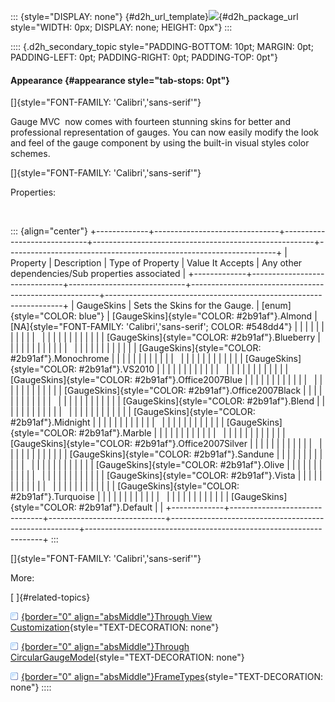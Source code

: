 ::: {style="DISPLAY: none"}
[](ms-xhelp:///?Id=d2h_url_template){#d2h_url_template}![](!package_url!){#d2h_package_url style="WIDTH: 0px; DISPLAY: none; HEIGHT: 0px"}
:::

:::: {.d2h_secondary_topic style="PADDING-BOTTOM: 10pt; MARGIN: 0pt; PADDING-LEFT: 0pt; PADDING-RIGHT: 0pt; PADDING-TOP: 0pt"}
#### Appearance {#appearance style="tab-stops: 0pt"}

[]{style="FONT-FAMILY: 'Calibri','sans-serif'"} 

Gauge MVC  now comes with fourteen stunning skins for better and professional representation of gauges. You can now easily modify the look and feel of the gauge component by using the built-in visual styles color schemes.

[]{style="FONT-FAMILY: 'Calibri','sans-serif'"} 

Properties:

 

::: {align="center"}
+-------------+-------------------------------+-----------------------------+-------------------------------------------------------+-------------------------------------------------------------------+
| Property    | Description                   | Type of Property            | Value It Accepts                                      | Any other dependencies/Sub properties associated                  |
+-------------+-------------------------------+-----------------------------+-------------------------------------------------------+-------------------------------------------------------------------+
| GaugeSkins  | Sets the Skins for the Gauge. | [enum]{style="COLOR: blue"} | [GaugeSkins]{style="COLOR: #2b91af"}.Almond           | [NA]{style="FONT-FAMILY: 'Calibri','sans-serif'; COLOR: #548dd4"} |
|             |                               |                             |                                                       |                                                                   |
|             |                               |                             |                                                       |                                                                   |
|             |                               |                             |                                                       |                                                                   |
|             |                               |                             | [GaugeSkins]{style="COLOR: #2b91af"}.Blueberry        |                                                                   |
|             |                               |                             |                                                       |                                                                   |
|             |                               |                             |                                                       |                                                                   |
|             |                               |                             |                                                       |                                                                   |
|             |                               |                             | [GaugeSkins]{style="COLOR: #2b91af"}.Monochrome       |                                                                   |
|             |                               |                             |                                                       |                                                                   |
|             |                               |                             |                                                       |                                                                   |
|             |                               |                             |                                                       |                                                                   |
|             |                               |                             | [GaugeSkins]{style="COLOR: #2b91af"}.VS2010           |                                                                   |
|             |                               |                             |                                                       |                                                                   |
|             |                               |                             |                                                       |                                                                   |
|             |                               |                             |                                                       |                                                                   |
|             |                               |                             | [GaugeSkins]{style="COLOR: #2b91af"}.Office2007Blue   |                                                                   |
|             |                               |                             |                                                       |                                                                   |
|             |                               |                             |                                                       |                                                                   |
|             |                               |                             |                                                       |                                                                   |
|             |                               |                             | [GaugeSkins]{style="COLOR: #2b91af"}.Office2007Black  |                                                                   |
|             |                               |                             |                                                       |                                                                   |
|             |                               |                             |                                                       |                                                                   |
|             |                               |                             |                                                       |                                                                   |
|             |                               |                             | [GaugeSkins]{style="COLOR: #2b91af"}.Blend            |                                                                   |
|             |                               |                             |                                                       |                                                                   |
|             |                               |                             |                                                       |                                                                   |
|             |                               |                             |                                                       |                                                                   |
|             |                               |                             | [GaugeSkins]{style="COLOR: #2b91af"}.Midnight         |                                                                   |
|             |                               |                             |                                                       |                                                                   |
|             |                               |                             |                                                       |                                                                   |
|             |                               |                             |                                                       |                                                                   |
|             |                               |                             | [GaugeSkins]{style="COLOR: #2b91af"}.Marble           |                                                                   |
|             |                               |                             |                                                       |                                                                   |
|             |                               |                             |                                                       |                                                                   |
|             |                               |                             |                                                       |                                                                   |
|             |                               |                             | [GaugeSkins]{style="COLOR: #2b91af"}.Office2007Silver |                                                                   |
|             |                               |                             |                                                       |                                                                   |
|             |                               |                             |                                                       |                                                                   |
|             |                               |                             |                                                       |                                                                   |
|             |                               |                             | [GaugeSkins]{style="COLOR: #2b91af"}.Sandune          |                                                                   |
|             |                               |                             |                                                       |                                                                   |
|             |                               |                             |                                                       |                                                                   |
|             |                               |                             |                                                       |                                                                   |
|             |                               |                             | [GaugeSkins]{style="COLOR: #2b91af"}.Olive            |                                                                   |
|             |                               |                             |                                                       |                                                                   |
|             |                               |                             |                                                       |                                                                   |
|             |                               |                             |                                                       |                                                                   |
|             |                               |                             | [GaugeSkins]{style="COLOR: #2b91af"}.Vista            |                                                                   |
|             |                               |                             |                                                       |                                                                   |
|             |                               |                             |                                                       |                                                                   |
|             |                               |                             |                                                       |                                                                   |
|             |                               |                             | [GaugeSkins]{style="COLOR: #2b91af"}.Turquoise        |                                                                   |
|             |                               |                             |                                                       |                                                                   |
|             |                               |                             |                                                       |                                                                   |
|             |                               |                             |                                                       |                                                                   |
|             |                               |                             | [GaugeSkins]{style="COLOR: #2b91af"}.Default          |                                                                   |
+-------------+-------------------------------+-----------------------------+-------------------------------------------------------+-------------------------------------------------------------------+
:::

[]{style="FONT-FAMILY: 'Calibri','sans-serif'"} 

More:

[ ]{#related-topics}

[![](button.gif){border="0" align="absMiddle"}Through View Customization](ms-xhelp:///?Id=c585753d-6692-4d9e-a938-286f7913b3a3){style="TEXT-DECORATION: none"}

[![](button.gif){border="0" align="absMiddle"}Through CircularGaugeModel](ms-xhelp:///?Id=30e62e2a-b3b8-49cb-9e16-66fa3c2b74bf){style="TEXT-DECORATION: none"}

[![](button.gif){border="0" align="absMiddle"}FrameTypes](ms-xhelp:///?Id=78e855b9-495c-4c6d-931e-ea4e6852b5da){style="TEXT-DECORATION: none"}
::::
